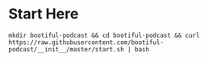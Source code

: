 
# Start Here
```mkdir bootiful-podcast && cd bootiful-podcast && curl https://raw.githubusercontent.com/bootiful-podcast/__init__/master/start.sh | bash```
